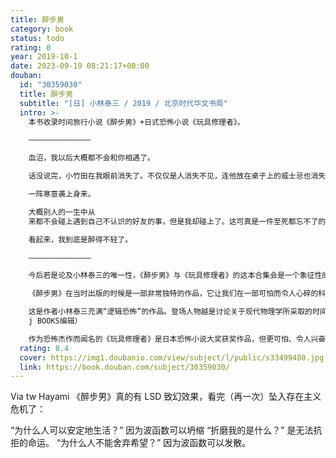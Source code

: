 ```yaml
---
title: 醉步男
category: book
status: todo
rating: 0
year: 2019-10-1
date: 2023-09-19 08:21:17+08:00
douban:
  id: "30359030"
  title: 醉步男
  subtitle: "[日] 小林泰三 / 2019 / 北京时代华文书局"
  intro: >-
    本书收录时间旅行小说《醉步男》+日式恐怖小说《玩具修理者》。

    ——————————————

    血沼，我以后大概都不会和你相遇了。

    话没说完，小竹田在我眼前消失了。不仅仅是人消失不见，连他放在桌子上的威士忌也消失了。仿佛从头到尾都只有我一个人孤孤单单地坐在酒馆里。

    一阵寒意袭上身来。

    大概别人的一生中从
    来都不会碰上遇到自己不认识的好友的事，但是我却碰上了。这可真是一件至死都忘不了的事情。不过，这件事情真的发生过吗？那个名叫小竹田的男子——今天第一次见的老朋友，真的存在过吗？

    看起来，我到底是醉得不轻了。

    ——————————————

    今后若是论及小林泰三的唯一性，《醉步男》与《玩具修理者》的这本合集会是一个象征性的事件。至今我还能回想起读完《醉步男》时那种真切的眩晕感，在所有的意义上，《醉步男》都是打破定型的作品。——井上雅彦（日本小说家）

    《醉步男》在当时出版的时候是一部非常独特的作品，它让我们在一部可怕而令人心碎的科幻小说中阅读逻辑幻想。——大野万纪（日本科幻评论家、书评人、翻译家）

    这是作者小林泰三充满“逻辑恐怖”的作品。登场人物越是讨论关于现代物理学所采取的时间论和意识的问题，越会朝着噩梦般的、绝望的结论而坠落。当被问到“让梦想坠落的恐怖”时，这是我最先推荐的作品。——ミニキャッパー周平（JUMP
    j BOOKS编辑）

    作为恐怖杰作而闻名的《玩具修理者》是日本恐怖小说大奖获奖作品，但更可怕、令人兴奋的杰作是同时收录的《醉步男》。读完之后，你会想回到开头再读一遍。——纪伊国屋书店
  rating: 8.4
  cover: https://img1.doubanio.com/view/subject/l/public/s33499480.jpg
  link: https://book.douban.com/subject/30359030/
---
```


Via tw Hayami 《醉步男》真的有 LSD 致幻效果，看完（再一次）坠入存在主义危机了：

“为什么人可以安定地生活？”
因为波函数可以坍缩
“折磨我的是什么？”
是无法抗拒的命运。
“为什么人不能舍弃希望？”
因为波函数可以发散。
